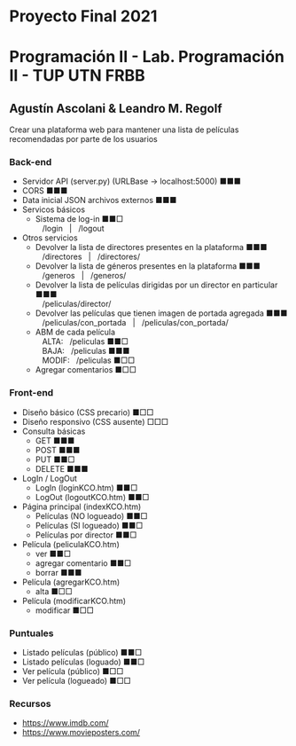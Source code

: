 # Proyecto Final 2021
# Programación II - Lab. Programación II - TUP UTN FRBB
## Agustín Ascolani & Leandro M. Regolf

Crear una plataforma web para mantener una lista de películas recomendadas por parte de los usuarios

### Back-end
- Servidor API (server.py) (URLBase -> localhost:5000) ■■■
- CORS ■■■
- Data inicial JSON archivos externos ■■■
- Servicos básicos
  - Sistema de log-in ■■□<br/>
    &nbsp;&nbsp;&nbsp;/login&nbsp;&nbsp;&nbsp;|&nbsp;&nbsp;&nbsp;/logout
- Otros servicios
  - Devolver la lista de directores presentes en la plataforma ■■■<br/>
    &nbsp;&nbsp;&nbsp;/directores&nbsp;&nbsp;&nbsp;|&nbsp;&nbsp;&nbsp;/directores/
  - Devolver la lista de géneros presentes en la plataforma ■■■<br/>
    &nbsp;&nbsp;&nbsp;/generos&nbsp;&nbsp;&nbsp;|&nbsp;&nbsp;&nbsp;/generos/
  - Devolver la lista de películas dirigidas por un director en particular ■■■<br/>
    &nbsp;&nbsp;&nbsp;/peliculas/director/<id>
  - Devolver las películas que tienen imagen de portada agregada ■■■<br/>
    &nbsp;&nbsp;&nbsp;/peliculas/con_portada&nbsp;&nbsp;&nbsp;|&nbsp;&nbsp;&nbsp;/peliculas/con_portada/
  - ABM de cada película<br/>
    &nbsp;&nbsp;&nbsp;ALTA:&nbsp;&nbsp;&nbsp;/peliculas ■■□<br/>
    &nbsp;&nbsp;&nbsp;BAJA:&nbsp;&nbsp;&nbsp;/peliculas ■■■<br/>
    &nbsp;&nbsp;&nbsp;MODIF:&nbsp;&nbsp;&nbsp;/peliculas ■□□<br/>
  - Agregar comentarios ■□□<br/>

### Front-end
- Diseño básico (CSS precario) ■□□
- Diseño responsivo (CSS ausente) □□□
- Consulta básicas
  - GET ■■■
  - POST ■■■
  - PUT ■■□
  - DELETE ■■■
- LogIn / LogOut
  - LogIn (loginKCO.htm) ■■□
  - LogOut (logoutKCO.htm) ■■□
- Página principal (indexKCO.htm)
  - Películas (NO logueado) ■■□
  - Películas (SI logueado) ■■□
  - Películas por director ■■□
- Película (peliculaKCO.htm)
  - ver ■■□
  - agregar comentario ■■□
  - borrar ■■■
- Película (agregarKCO.htm)
  - alta ■□□
- Película (modificarKCO.htm)
  - modificar ■□□

### Puntuales
- Listado películas (público) ■■□
- Listado películas (loguado) ■■□
- Ver película (público) ■□□
- Ver película (logueado) ■□□

### Recursos
- https://www.imdb.com/
- https://www.movieposters.com/
